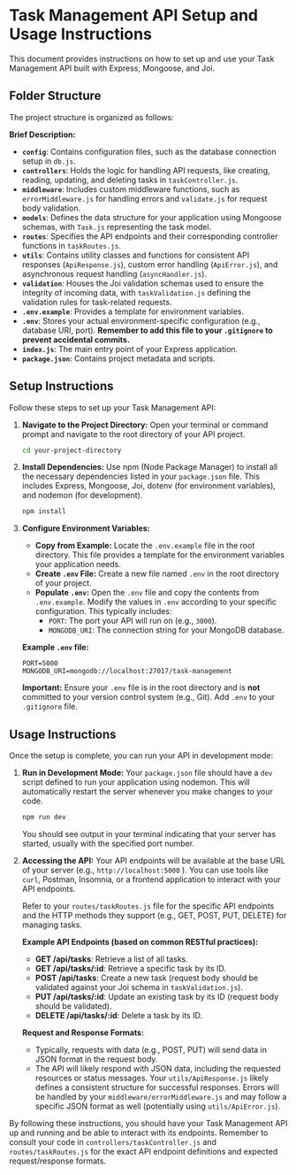 # Task Management API Setup and Usage Instructions

This document provides instructions on how to set up and use your Task Management API built with Express, Mongoose, and Joi.

## Folder Structure

The project structure is organized as follows:

**Brief Description:**

- **`config`**: Contains configuration files, such as the database connection setup in `db.js`.
- **`controllers`**: Holds the logic for handling API requests, like creating, reading, updating, and deleting tasks in `taskController.js`.
- **`middleware`**: Includes custom middleware functions, such as `errorMiddleware.js` for handling errors and `validate.js` for request body validation.
- **`models`**: Defines the data structure for your application using Mongoose schemas, with `Task.js` representing the task model.
- **`routes`**: Specifies the API endpoints and their corresponding controller functions in `taskRoutes.js`.
- **`utils`**: Contains utility classes and functions for consistent API responses (`ApiResponse.js`), custom error handling (`ApiError.js`), and asynchronous request handling (`asyncHandler.js`).
- **`validation`**: Houses the Joi validation schemas used to ensure the integrity of incoming data, with `taskValidation.js` defining the validation rules for task-related requests.
- **`.env.example`**: Provides a template for environment variables.
- **`.env`**: Stores your actual environment-specific configuration (e.g., database URI, port). **Remember to add this file to your `.gitignore` to prevent accidental commits.**
- **`index.js`**: The main entry point of your Express application.
- **`package.json`**: Contains project metadata and scripts.

## Setup Instructions

Follow these steps to set up your Task Management API:

1.  **Navigate to the Project Directory:**
    Open your terminal or command prompt and navigate to the root directory of your API project.

    ```bash
    cd your-project-directory
    ```

2.  **Install Dependencies:**
    Use npm (Node Package Manager) to install all the necessary dependencies listed in your `package.json` file. This includes Express, Mongoose, Joi, dotenv (for environment variables), and nodemon (for development).

    ```bash
    npm install
    ```

3.  **Configure Environment Variables:**

    - **Copy from Example:** Locate the `.env.example` file in the root directory. This file provides a template for the environment variables your application needs.
    - **Create `.env` File:** Create a new file named `.env` in the root directory of your project.
    - **Populate `.env`:** Open the `.env` file and copy the contents from `.env.example`. Modify the values in `.env` according to your specific configuration. This typically includes:
      - `PORT`: The port your API will run on (e.g., `3000`).
      - `MONGODB_URI`: The connection string for your MongoDB database.

    **Example `.env` file:**

    ```
    PORT=5000
    MONGODB_URI=mongodb://localhost:27017/task-management
    ```

    **Important:** Ensure your `.env` file is in the root directory and is **not** committed to your version control system (e.g., Git). Add `.env` to your `.gitignore` file.

## Usage Instructions

Once the setup is complete, you can run your API in development mode:

1.  **Run in Development Mode:**
    Your `package.json` file should have a `dev` script defined to run your application using nodemon. This will automatically restart the server whenever you make changes to your code.

    ```bash
    npm run dev
    ```

    You should see output in your terminal indicating that your server has started, usually with the specified port number.

2.  **Accessing the API:**
    Your API endpoints will be available at the base URL of your server (e.g., `http://localhost:5000` ). You can use tools like `curl`, Postman, Insomnia, or a frontend application to interact with your API endpoints.

    Refer to your `routes/taskRoutes.js` file for the specific API endpoints and the HTTP methods they support (e.g., GET, POST, PUT, DELETE) for managing tasks.

    **Example API Endpoints (based on common RESTful practices):**

    - **GET /api/tasks**: Retrieve a list of all tasks.
    - **GET /api/tasks/:id**: Retrieve a specific task by its ID.
    - **POST /api/tasks**: Create a new task (request body should be validated against your Joi schema in `taskValidation.js`).
    - **PUT /api/tasks/:id**: Update an existing task by its ID (request body should be validated).
    - **DELETE /api/tasks/:id**: Delete a task by its ID.

    **Request and Response Formats:**

    - Typically, requests with data (e.g., POST, PUT) will send data in JSON format in the request body.
    - The API will likely respond with JSON data, including the requested resources or status messages. Your `utils/ApiResponse.js` likely defines a consistent structure for successful responses. Errors will be handled by your `middleware/errorMiddleware.js` and may follow a specific JSON format as well (potentially using `utils/ApiError.js`).

By following these instructions, you should have your Task Management API up and running and be able to interact with its endpoints. Remember to consult your code in `controllers/taskController.js` and `routes/taskRoutes.js` for the exact API endpoint definitions and expected request/response formats.
